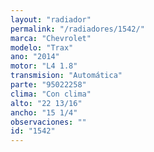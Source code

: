 ```yaml
---
layout: "radiador"
permalink: "/radiadores/1542/"
marca: "Chevrolet"
modelo: "Trax"
ano: "2014"
motor: "L4 1.8"
transmision: "Automática"
parte: "95022258"
clima: "Con clima"
alto: "22 13/16"
ancho: "15 1/4"
observaciones: ""
id: "1542"
---
```


